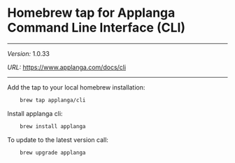 # Homebrew tap for Applanga Command Line Interface (CLI)

***
*Version:* 1.0.33

*URL:* <https://www.applanga.com/docs/cli>
***

Add the tap to your local homebrew installation:

```sh
	brew tap applanga/cli
```

Install applanga cli:

```sh
	brew install applanga
```

To update to the latest version call:

```sh
	brew upgrade applanga
```
